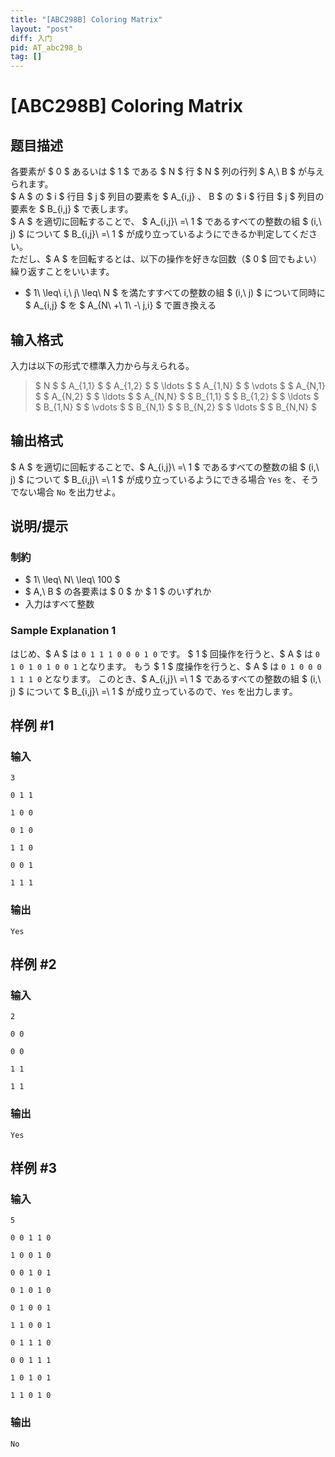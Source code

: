 ```yaml
---
title: "[ABC298B] Coloring Matrix"
layout: "post"
diff: 入门
pid: AT_abc298_b
tag: []
---
```


# [ABC298B] Coloring Matrix

## 题目描述

[problemUrl]: https://atcoder.jp/contests/abc298/tasks/abc298_b

各要素が $ 0 $ あるいは $ 1 $ である $ N $ 行 $ N $ 列の行列 $ A,\ B $ が与えられます。  
 $ A $ の $ i $ 行目 $ j $ 列目の要素を $ A_{i,j} $、$ B $ の $ i $ 行目 $ j $ 列目の要素を $ B_{i,j} $ で表します。  
 $ A $ を適切に回転することで、 $ A_{i,j}\ =\ 1 $ であるすべての整数の組 $ (i,\ j) $ について $ B_{i,j}\ =\ 1 $ が成り立っているようにできるか判定してください。  
 ただし、$ A $ を回転するとは、以下の操作を好きな回数（$ 0 $ 回でもよい）繰り返すことをいいます。

- $ 1\ \leq\ i,\ j\ \leq\ N $ を満たすすべての整数の組 $ (i,\ j) $ について同時に $ A_{i,j} $ を $ A_{N\ +\ 1\ -\ j,i} $ で置き換える

## 输入格式

入力は以下の形式で標準入力から与えられる。

> $ N $ $ A_{1,1} $ $ A_{1,2} $ $ \ldots $ $ A_{1,N} $ $ \vdots $ $ A_{N,1} $ $ A_{N,2} $ $ \ldots $ $ A_{N,N} $ $ B_{1,1} $ $ B_{1,2} $ $ \ldots $ $ B_{1,N} $ $ \vdots $ $ B_{N,1} $ $ B_{N,2} $ $ \ldots $ $ B_{N,N} $

## 输出格式

$ A $ を適切に回転することで、$ A_{i,j}\ =\ 1 $ であるすべての整数の組 $ (i,\ j) $ について $ B_{i,j}\ =\ 1 $ が成り立っているようにできる場合 `Yes` を、そうでない場合 `No` を出力せよ。

## 说明/提示

### 制約

- $ 1\ \leq\ N\ \leq\ 100 $
- $ A,\ B $ の各要素は $ 0 $ か $ 1 $ のいずれか
- 入力はすべて整数
 
### Sample Explanation 1

はじめ、$ A $ は ``` 0 1 1 1 0 0 0 1 0 ``` です。 $ 1 $ 回操作を行うと、$ A $ は ``` 0 1 0 1 0 1 0 0 1 ``` となります。 もう $ 1 $ 度操作を行うと、$ A $ は ``` 0 1 0 0 0 1 1 1 0 ``` となります。 このとき、$ A_{i,j}\ =\ 1 $ であるすべての整数の組 $ (i,\ j) $ について $ B_{i,j}\ =\ 1 $ が成り立っているので、`Yes` を出力します。

## 样例 #1

### 输入

```
3
0 1 1
1 0 0
0 1 0
1 1 0
0 0 1
1 1 1
```

### 输出

```
Yes
```

## 样例 #2

### 输入

```
2
0 0
0 0
1 1
1 1
```

### 输出

```
Yes
```

## 样例 #3

### 输入

```
5
0 0 1 1 0
1 0 0 1 0
0 0 1 0 1
0 1 0 1 0
0 1 0 0 1
1 1 0 0 1
0 1 1 1 0
0 0 1 1 1
1 0 1 0 1
1 1 0 1 0
```

### 输出

```
No
```

